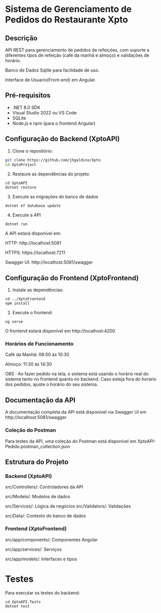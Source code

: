 #  Sistema de Gerenciamento de Pedidos do Restaurante Xpto

## Descrição
API REST para gerenciamento de pedidos de refeições, com suporte a diferentes tipos de refeição (café da manhã e almoço) e validações de horário.

Banco de Dados Sqlite para facilidade de uso.

Interface de Usuario(Front-end) em Angular.

## Pré-requisitos
- .NET 8.0 SDK
- Visual Studio 2022 ou VS Code
- SQLite
- Node.js e npm (para o frontend Angular)

## Configuração do Backend (XptoAPI)

1.  Clone o repositório:
```bash
git clone https://github.com/jhgaldino/Xpto
cd XptoProject
```
2.  Restaure as dependências do projeto:
```
cd XptoAPI
dotnet restore
```
3. Execute as migrações do banco de dados
```
dotnet ef database update
```
4. Execute a API
```
dotnet run
```

A API estará disponível em:

HTTP: http://localhost:5081

HTTPS: https://localhost:7211

Swagger UI: http://localhost:5081/swagger

## Configuração do Frontend (XptoFrontend)

1. Instale as dependências:
```
cd ../XptoFrontend
npm install
```

2. Execute o frontend:
```
ng serve
```

O frontend estará disponível em http://localhost:4200

### Horários de Funcionamento

Café da Manhã: 06:00 às 10:30

Almoço: 11:30 às 14:30

OBS : Ao fazer pedido na tela, o sistema está usando o horário real do sistema tanto no frontend quanto no backend. Caso esteja fora do horario dos pedidos, ajuste o horário do seu sistema.

## Documentação da API

A documentação completa da API está disponível via Swagger UI em http://localhost:5081/swagger

### Coleção do Postman

Para testes da API, uma coleção do Postman está disponível em XptoAPI-Pedido.postman_collection.json

## Estrutura do Projeto
### Backend (XptoAPI)
src/Controllers/: Controladores da API

src/Models/: Modelos de dados

src/Services/: Lógica de negócios
src/Validators/: Validações

src/Data/: Contexto do banco de dados

### Frontend (XptoFrontend)

src/app/components/: Componentes Angular

src/app/services/: Serviços

src/app/models/: Interfaces e tipos

# Testes

Para executar os testes do backend:

```
cd XptoAPI.Tests
dotnet test
```